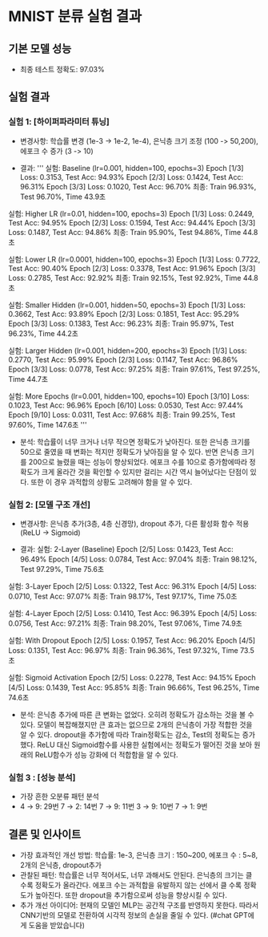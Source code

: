 # MNIST 분류 실험 결과

## 기본 모델 성능
- 최종 테스트 정확도: 97.03%

## 실험 결과
### 실험 1: [하이퍼파라미터 튜닝]
- 변경사항: 학습률 변경 (1e-3 -> 1e-2, 1e-4), 은닉층 크기 조정 (100 -> 50,200), 에포크 수 증가 (3 -> 10)

- 결과:
'''
실험: Baseline (lr=0.001, hidden=100, epochs=3)
  Epoch [1/3] Loss: 0.3153, Test Acc: 94.93%
  Epoch [2/3] Loss: 0.1424, Test Acc: 96.31%
  Epoch [3/3] Loss: 0.1020, Test Acc: 96.70%
  최종: Train 96.93%, Test 96.70%, Time 43.9초

실험: Higher LR (lr=0.01, hidden=100, epochs=3)
  Epoch [1/3] Loss: 0.2449, Test Acc: 94.95%
  Epoch [2/3] Loss: 0.1594, Test Acc: 94.44%
  Epoch [3/3] Loss: 0.1487, Test Acc: 94.86%
  최종: Train 95.90%, Test 94.86%, Time 44.8초

실험: Lower LR (lr=0.0001, hidden=100, epochs=3)
  Epoch [1/3] Loss: 0.7722, Test Acc: 90.40%
  Epoch [2/3] Loss: 0.3378, Test Acc: 91.96%
  Epoch [3/3] Loss: 0.2785, Test Acc: 92.92%
  최종: Train 92.15%, Test 92.92%, Time 44.8초

실험: Smaller Hidden (lr=0.001, hidden=50, epochs=3)
  Epoch [1/3] Loss: 0.3662, Test Acc: 93.89%
  Epoch [2/3] Loss: 0.1851, Test Acc: 95.29%
  Epoch [3/3] Loss: 0.1383, Test Acc: 96.23%
  최종: Train 95.97%, Test 96.23%, Time 44.2초

실험: Larger Hidden (lr=0.001, hidden=200, epochs=3)
  Epoch [1/3] Loss: 0.2770, Test Acc: 95.99%
  Epoch [2/3] Loss: 0.1147, Test Acc: 96.86%
  Epoch [3/3] Loss: 0.0778, Test Acc: 97.25%
  최종: Train 97.61%, Test 97.25%, Time 44.7초

실험: More Epochs (lr=0.001, hidden=100, epochs=10)
  Epoch [3/10] Loss: 0.1023, Test Acc: 96.96%
  Epoch [6/10] Loss: 0.0530, Test Acc: 97.44%
  Epoch [9/10] Loss: 0.0311, Test Acc: 97.68%
  최종: Train 99.25%, Test 97.60%, Time 147.6초
'''

- 분석: 학습률이 너무 크거나 너무 작으면 정확도가 낮아진다. 또한 은닉층 크기를 50으로 줄였을 때 변화는 적지만 정확도가 낮아짐을 알 수 있다. 반면 은닉층 크기를 200으로 늘렸을 때는 성능이 향상되었다. 에포크 수를 10으로 증가함에따라 정확도가 크게 올라간 것을 확인할 수 있지만 걸리는 시간 역시 늘어났다는 단점이 있다. 또한 이 경우 과적합의 상황도 고려해야 함을 알 수 있다.

### 실험 2: [모델 구조 개선]
- 변경사항: 은닉층 추가(3층, 4층 신경망), dropout 추가, 다른 활성화 함수 적용(ReLU -> Sigmoid)

- 결과:
실험: 2-Layer (Baseline)
  Epoch [2/5] Loss: 0.1423, Test Acc: 96.49%
  Epoch [4/5] Loss: 0.0784, Test Acc: 97.04%
  최종: Train 98.12%, Test 97.29%, Time 75.6초

실험: 3-Layer
  Epoch [2/5] Loss: 0.1322, Test Acc: 96.31%
  Epoch [4/5] Loss: 0.0710, Test Acc: 97.07%
  최종: Train 98.17%, Test 97.17%, Time 75.0초

실험: 4-Layer
  Epoch [2/5] Loss: 0.1410, Test Acc: 96.39%
  Epoch [4/5] Loss: 0.0756, Test Acc: 97.21%
  최종: Train 98.20%, Test 97.06%, Time 74.9초

실험: With Dropout
  Epoch [2/5] Loss: 0.1957, Test Acc: 96.20%
  Epoch [4/5] Loss: 0.1351, Test Acc: 96.97%
  최종: Train 96.36%, Test 97.32%, Time 73.5초

실험: Sigmoid Activation
  Epoch [2/5] Loss: 0.2278, Test Acc: 94.15%
  Epoch [4/5] Loss: 0.1439, Test Acc: 95.85%
  최종: Train 96.66%, Test 96.25%, Time 74.6초

- 분석: 은닉층 추가에 따른 큰 변화는 없었다. 오히려 정확도가 감소하는 것을 볼 수 있다. 모델이 복잡해졌지만 큰 효과는 없으므로 2개의 은닉층이 가장 적합한 것을 알 수 있다.  dropout을 추가함에 따라 Train정확도는 감소, Test의 정확도는 증가했다. ReLU 대신 Sigmoid함수를 사용한 실험에서는 정확도가 떨어진 것을 보아 원래의 ReLU함수가 성능 강화에 더 적합함을 알 수 있다.

### 실험 3 : [성능 분석]
- 가장 흔한 오분류 패턴 분석
- 4 → 9: 29번
  7 → 2: 14번
  7 → 9: 11번
  3 → 9: 10번
  7 → 1: 9번

## 결론 및 인사이트
- 가장 효과적인 개선 방법: 학습률: 1e-3, 은닉층 크기 : 150~200, 에포크 수 : 5~8, 2개의 은닉층, dropout추가
- 관찰된 패턴: 학습률은 너무 적어서도, 너무 과해서도 안된다. 은닉층의 크기는 클 수록 정확도가 올라간다. 에포크 수는 과적합을 유발하지 않는 선에서 클 수록 정확도가 높아진다. 또한 dropout을 추가함으로써 성능을 향상시킬 수 있다.
- 추가 개선 아이디어: 현재의 모델인 MLP는 공간적 구조를 반영하지 못한다. 따라서 CNN기반의 모델로 전환하여 시각적 정보의 손실을 줄일 수 있다. (#chat GPT에게 도움을 받았습니다)